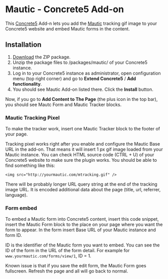 Mautic - Concrete5 Add-on
====================

This [Concrete5](http://www.concrete5.org/) Add-n lets you add the [Mautic](http://mautic.org) tracking gif image to your Concrete5 website and embed Mautic forms in the content.

## Installation

1. [Download](https://github.com/escopecz/mautic-concrete5/archive/master.zip) the ZIP package.
2. Unzip the package files to /packages/mautic/ of your Concrete5 instance.
3. Log in to your Concrete5 instance as administrator, open configuration menu (top right corner) and go to **Extend Concrete5** / **Add functionality**.
4. You should see Mautic Add-on listed there. Click the **Install** button.

Now, if you go to **Add Content to The Page** (the plus icon in the top bar), you should see Mautc Form and Mautic Tracker blocks.

### Mautic Tracking Pixel

To make the tracker work, insert one Mautic Tracker block to the footer of your page. 

Tracking pixel works right after you enable and configure the Mautic Base URL in the add-on. That means it will insert 1 px gif image loaded from your Mautic instance. You can check HTML source code (CTRL + U) of your Concrete5 website to make sure the plugin works. You should be able to find something like this:

`<img src="http://yourmautic.com/mtracking.gif" />`

There will be probably longer URL query string at the end of the tracking image URL. It is encoded additional data about the page (title, url, referrer, language).

### Form embed

To embed a Mautic form into Concrete5 content, insert this code snippet, insert the Mautic Form block to the place on your page where you want the form to appear. In the form insert Base URL of your Mautic instance and form ID.

ID is the identifier of the Mautic form you want to embed. You can see the ID of the form in the URL of the form detail. For example for ```www.yourmautic.com/forms/view/1```, ID = 1.

Known issue is that if you save the edit form, the Mautic Form goes fullscreen. Refresh the page and all will go back to normal. 
